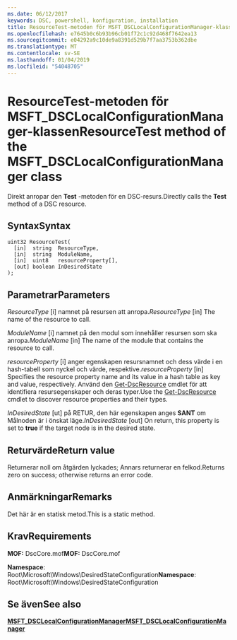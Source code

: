 ```yaml
---
ms.date: 06/12/2017
keywords: DSC, powershell, konfiguration, installation
title: ResourceTest-metoden för MSFT_DSCLocalConfigurationManager-klassen
ms.openlocfilehash: e7645b0c6b93b96cb01f72c1c92d468f7642ea13
ms.sourcegitcommit: e04292a9c10de9a8391d529b7f7aa3753b362dbe
ms.translationtype: MT
ms.contentlocale: sv-SE
ms.lasthandoff: 01/04/2019
ms.locfileid: "54048705"
---
```

# <a name="resourcetest-method-of-the-msftdsclocalconfigurationmanager-class"></a><span data-ttu-id="aad07-103">ResourceTest-metoden för MSFT_DSCLocalConfigurationManager-klassen</span><span class="sxs-lookup"><span data-stu-id="aad07-103">ResourceTest method of the MSFT_DSCLocalConfigurationManager class</span></span>

<span data-ttu-id="aad07-104">Direkt anropar den **Test** -metoden för en DSC-resurs.</span><span class="sxs-lookup"><span data-stu-id="aad07-104">Directly calls the **Test** method of a DSC resource.</span></span>

## <a name="syntax"></a><span data-ttu-id="aad07-105">Syntax</span><span class="sxs-lookup"><span data-stu-id="aad07-105">Syntax</span></span>

```mof
uint32 ResourceTest(
  [in]  string  ResourceType,
  [in]  string  ModuleName,
  [in]  uint8   resourceProperty[],
  [out] boolean InDesiredState
);
```

## <a name="parameters"></a><span data-ttu-id="aad07-106">Parametrar</span><span class="sxs-lookup"><span data-stu-id="aad07-106">Parameters</span></span>

<span data-ttu-id="aad07-107">*ResourceType* \[i\] namnet på resursen att anropa.</span><span class="sxs-lookup"><span data-stu-id="aad07-107">*ResourceType* \[in\] The name of the resource to call.</span></span>

<span data-ttu-id="aad07-108">*ModuleName* \[i\] namnet på den modul som innehåller resursen som ska anropa.</span><span class="sxs-lookup"><span data-stu-id="aad07-108">*ModuleName* \[in\] The name of the module that contains the resource to call.</span></span>

<span data-ttu-id="aad07-109">*resourceProperty* \[i\] anger egenskapen resursnamnet och dess värde i en hash-tabell som nyckel och värde, respektive.</span><span class="sxs-lookup"><span data-stu-id="aad07-109">*resourceProperty* \[in\] Specifies the resource property name and its value in a hash table as key and value, respectively.</span></span> <span data-ttu-id="aad07-110">Använd den [Get-DscResource](/powershell/module/PSDesiredStateConfiguration/Get-DscResource) cmdlet för att identifiera resursegenskaper och deras typer.</span><span class="sxs-lookup"><span data-stu-id="aad07-110">Use the [Get-DscResource](/powershell/module/PSDesiredStateConfiguration/Get-DscResource) cmdlet to discover resource properties and their types.</span></span>

<span data-ttu-id="aad07-111">*InDesiredState* \[ut\] på RETUR, den här egenskapen anges **SANT** om Målnoden är i önskat läge.</span><span class="sxs-lookup"><span data-stu-id="aad07-111">*InDesiredState* \[out\] On return, this property is set to **true** if the target node is in the desired state.</span></span>

## <a name="return-value"></a><span data-ttu-id="aad07-112">Returvärde</span><span class="sxs-lookup"><span data-stu-id="aad07-112">Return value</span></span>

<span data-ttu-id="aad07-113">Returnerar noll om åtgärden lyckades; Annars returnerar en felkod.</span><span class="sxs-lookup"><span data-stu-id="aad07-113">Returns zero on success; otherwise returns an error code.</span></span>

## <a name="remarks"></a><span data-ttu-id="aad07-114">Anmärkningar</span><span class="sxs-lookup"><span data-stu-id="aad07-114">Remarks</span></span>

<span data-ttu-id="aad07-115">Det här är en statisk metod.</span><span class="sxs-lookup"><span data-stu-id="aad07-115">This is a static method.</span></span>

## <a name="requirements"></a><span data-ttu-id="aad07-116">Krav</span><span class="sxs-lookup"><span data-stu-id="aad07-116">Requirements</span></span>

<span data-ttu-id="aad07-117">**MOF:** DscCore.mof</span><span class="sxs-lookup"><span data-stu-id="aad07-117">**MOF:** DscCore.mof</span></span>

<span data-ttu-id="aad07-118">**Namespace**: Root\Microsoft\Windows\DesiredStateConfiguration</span><span class="sxs-lookup"><span data-stu-id="aad07-118">**Namespace**: Root\Microsoft\Windows\DesiredStateConfiguration</span></span>

## <a name="see-also"></a><span data-ttu-id="aad07-119">Se även</span><span class="sxs-lookup"><span data-stu-id="aad07-119">See also</span></span>

[<span data-ttu-id="aad07-120">**MSFT_DSCLocalConfigurationManager**</span><span class="sxs-lookup"><span data-stu-id="aad07-120">**MSFT_DSCLocalConfigurationManager**</span></span>](msft-dsclocalconfigurationmanager.md)